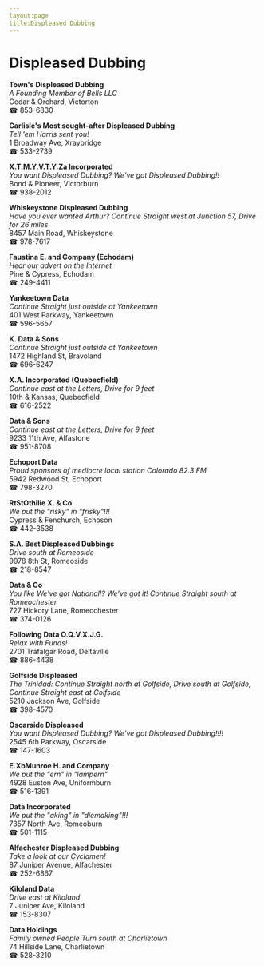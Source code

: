 ```yaml
---
layout:page
title:Displeased Dubbing
---
```

# Displeased Dubbing

**Town's Displeased Dubbing**  
_A Founding Member of Bells LLC_  
Cedar & Orchard, Victorton  
☎ 853-6830



**Carlisle's Most sought-after Displeased Dubbing**  
_Tell 'em Harris sent you!_  
1 Broadway Ave, Xraybridge  
☎ 533-2739



**X.T.M.Y.V.T.Y.Za Incorporated**  
_You want Displeased Dubbing? We've got Displeased Dubbing!!_  
Bond & Pioneer, Victorburn  
☎ 938-2012



**Whiskeystone Displeased Dubbing**  
_Have you ever wanted Arthur? 
Continue Straight west at Junction 57, Drive for 26 miles_  
8457 Main Road, Whiskeystone  
☎ 978-7617



**Faustina E. and Company (Echodam)**  
_Hear our advert on the Internet_  
Pine & Cypress, Echodam  
☎ 249-4411



**Yankeetown Data**  
_Continue Straight just outside at Yankeetown_  
401 West Parkway, Yankeetown  
☎ 596-5657



**K. Data & Sons**  
_Continue Straight just outside at Yankeetown_  
1472 Highland St, Bravoland  
☎ 696-6247



**X.A. Incorporated (Quebecfield)**  
_Continue east at the Letters, Drive for 9 feet_  
10th & Kansas, Quebecfield  
☎ 616-2522



**Data & Sons**  
_Continue east at the Letters, Drive for 9 feet_  
9233 11th Ave, Alfastone  
☎ 951-8708



**Echoport Data**  
_Proud sponsors of mediocre local station Colorado 82.3 FM_  
5942 Redwood St, Echoport  
☎ 798-3270



**RtStOthilie X. & Co**  
_We put the "risky" in "frisky"!!!_  
Cypress & Fenchurch, Echoson  
☎ 442-3538



**S.A. Best Displeased Dubbings**  
_Drive south at Romeoside_  
9978 8th St, Romeoside  
☎ 218-8547



**Data & Co**  
_You like We've got National!? We've got it! 
Continue Straight south at Romeochester_  
727 Hickory Lane, Romeochester  
☎ 374-0126



**Following Data O.Q.V.X.J.G.**  
_Relax with Funds!_  
2701 Trafalgar Road, Deltaville  
☎ 886-4438



**Golfside Displeased**  
_The Trinidad: Continue Straight north at Golfside, Drive south at Golfside, Continue Straight east at Golfside_  
5210 Jackson Ave, Golfside  
☎ 398-4570



**Oscarside Displeased**  
_You want Displeased Dubbing? We've got Displeased Dubbing!!!!_  
2545 6th Parkway, Oscarside  
☎ 147-1603



**E.XbMunroe H. and Company**  
_We put the "ern" in "lampern"_  
4928 Euston Ave, Uniformburn  
☎ 516-1391



**Data Incorporated**  
_We put the "aking" in "diemaking"!!!_  
7357 North Ave, Romeoburn  
☎ 501-1115



**Alfachester Displeased Dubbing**  
_Take a look at our Cyclamen!_  
87 Juniper Avenue, Alfachester  
☎ 252-6867



**Kiloland Data**  
_Drive east at Kiloland_  
7 Juniper Ave, Kiloland  
☎ 153-8307



**Data Holdings**  
_Family owned People 
Turn south at Charlietown_  
74 Hillside Lane, Charlietown  
☎ 528-3210



